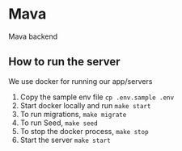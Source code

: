 # Mava

Mava backend

## How to run the server

We use docker for running our app/servers

1. Copy the sample env file `cp .env.sample .env`
2. Start docker locally and run `make start`
3. To run migrations, `make migrate`
4. To run Seed, `make seed`
5. To stop the docker process, `make stop`
6. Start the server `make start`
